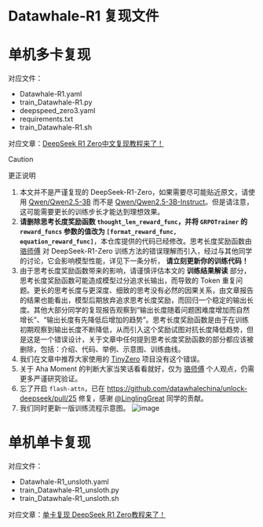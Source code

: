 # Datawhale-R1 复现文件

# 单机多卡复现

对应文件：
- Datawhale-R1.yaml
- train_Datawhale-R1.py
- deepspeed_zero3.yaml
- requirements.txt
- train_Datawhale-R1.sh

对应文章：[DeepSeek R1 Zero中文复现教程来了！
](https://mp.weixin.qq.com/s/Z7P61IV3n4XYeC0Et_fvwg)

> [!CAUTION]
> 更正说明
>
> 1. 本文并不是严谨复现的 DeepSeek-R1-Zero，如果需要尽可能贴近原文，请使用 [Qwen/Qwen2.5-3B](https://huggingface.co/Qwen/Qwen2.5-3B) 而不是 [Qwen/Qwen2.5-3B-Instruct](https://huggingface.co/Qwen/Qwen2.5-3B-Instruct)。但是请注意，这可能需要更长的训练步长才能达到理想效果。
> 2. **请删除思考长度奖励函数 `thought_len_reward_func`，并将 `GRPOTrainer` 的 `reward_funcs` 参数的值改为 `[format_reward_func, equation_reward_func]`**，本仓库提供的代码已经修改。思考长度奖励函数由 [骆师傅](https://github.com/anine09) 对 DeepSeek-R1-Zero 训练方法的错误理解而引入，经过与其他同学的讨论，它会影响模型性能，详见下一条分析， **请立刻更新你的训练代码！**
> 3. 由于思考长度奖励函数带来的影响，请谨慎评估本文的 **训练结果解读** 部分，思考长度奖励函数可能造成模型过分追求长输出，而导致的 Token 重复问题。更长的思考长度与更深度、细致的思考没有必然的因果关系，由文章报告的结果也能看出，模型后期放弃追求思考长度奖励，而回归一个稳定的输出长度。其他大部分同学的复现报告观察到“输出长度随着问题困难度增加而自然增长”、“输出长度有先降低后增加的趋势”。思考长度奖励函数是由于在训练初期观察到输出长度不断降低，从而引入这个奖励试图对抗长度降低趋势，但是这是一个错误设计，关于文章中任何提到思考长度奖励函数的部分都应该被删除，包括：介绍、代码、举例、示意图、训练曲线。
> 4. 我们在文章中推荐大家使用的 [TinyZero](https://github.com/Jiayi-Pan/TinyZero) 项目没有这个错误。
> 5. 关于 Aha Moment 的判断大家当笑话看看就好，仅为 [骆师傅](https://github.com/anine09) 个人观点，仍需更多严谨研究验证。
> 6. 忘了开启 `flash-attn`，已在 https://github.com/datawhalechina/unlock-deepseek/pull/25 修复，感谢 [@LinglingGreat](https://github.com/LinglingGreat) 同学的贡献。
> 7. 我们同时更新一版训练流程示意图。
> ![image](https://github.com/user-attachments/assets/8f4d576c-55cd-49bf-91a9-f9a86724ef04)


# 单机单卡复现

对应文件：
- Datawhale-R1_unsloth.yaml
- train_Datawhale-R1_unsloth.py
- train_Datawhale-R1_unsloth.sh

对应文章：[单卡复现 DeepSeek R1 Zero教程来了！](https://mp.weixin.qq.com/s/0Q369GFqA_VguWeiL0MwDg)
